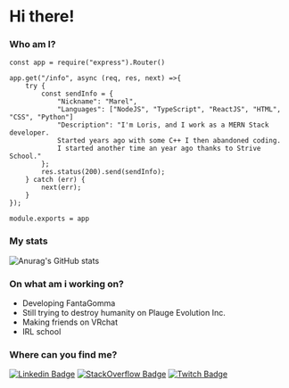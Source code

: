 <h1>Hi there!</h1>

<h3>Who am I?</h3> 

```Node
const app = require("express").Router()

app.get("/info", async (req, res, next) =>{
	try {
		const sendInfo = {
			"Nickname": "Marel",
			"Languages": ["NodeJS", "TypeScript", "ReactJS", "HTML", "CSS", "Python"]
			"Description": "I'm Loris, and I work as a MERN Stack developer.
			Started years ago with some C++ I then abandoned coding.
			I started another time an year ago thanks to Strive School."
		};
		res.status(200).send(sendInfo);
	} catch (err) {
		next(err);
	}
});

module.exports = app
```

<h3>My stats</h3> 

![Anurag's GitHub stats](https://github-readme-stats.vercel.app/api?username=marelguy&show_icons=true&theme=radical)

 ### On what am i working on?
 - Developing FantaGomma
 - Still trying to destroy humanity on Plauge Evolution Inc.
 - Making friends on VRchat
 - IRL school

<h3> Where can you find me?</h3>

[![Linkedin Badge](https://img.shields.io/badge/-LinkedIn-blue?style=flat-square&logo=Linkedin&logoColor=white)](https://www.linkedin.com/in/averagehikikomori/) [![StackOverflow Badge](https://img.shields.io/badge/-StackOverflow-red?style=flat-square&logo=stackoverflow&logoColor=white)](https://stackoverflow.com/users/14378513/loris-cuntreri?tab=profile) [![Twitch Badge](https://img.shields.io/badge/-Twitch-purple?style=flat-square&logo=twitch&logoColor=white)](https://ww.twitch.tv/MarelGuy)
